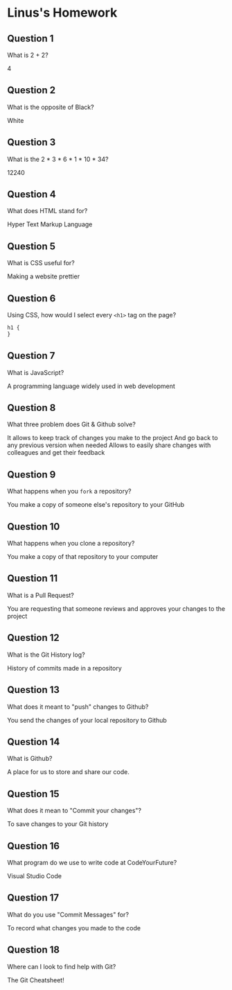 # Linus's Homework

## Question 1

What is 2 + 2?

4

## Question 2

What is the opposite of Black?

White

## Question 3

What is the 2 \* 3 \* 6 \* 1 \* 10 \* 34?

12240

## Question 4

What does HTML stand for?

Hyper Text Markup Language

## Question 5

What is CSS useful for?

Making a website prettier

## Question 6

Using CSS, how would I select every `<h1>` tag on the page?

```css
h1 {
}
```

## Question 7

What is JavaScript?

A programming language widely used in web development

## Question 8

What three problem does Git & Github solve?

It allows to keep track of changes you make to the project
And go back to any previous version when needed
Allows to easily share changes with colleagues and get their feedback

## Question 9

What happens when you `fork` a repository?

You make a copy of someone else's repository to your GitHub

## Question 10

What happens when you clone a repository?

You make a copy of that repository to your computer

## Question 11

What is a Pull Request?

You are requesting that someone reviews and approves your changes to the project

## Question 12

What is the Git History log?

History of commits made in a repository

## Question 13

What does it meant to "push" changes to Github?

You send the changes of your local repository to Github

## Question 14

What is Github?

A place for us to store and share our code.

## Question 15

What does it mean to "Commit your changes"?

To save changes to your Git history

## Question 16

What program do we use to write code at CodeYourFuture?

Visual Studio Code

## Question 17

What do you use "Commit Messages" for?

To record what changes you made to the code

## Question 18

Where can I look to find help with Git?

The Git Cheatsheet!
